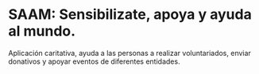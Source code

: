 # SAAM: Sensibilizate, apoya y ayuda al mundo.
Aplicación caritativa, ayuda a las personas a realizar voluntariados, enviar donativos y apoyar eventos de diferentes entidades.
